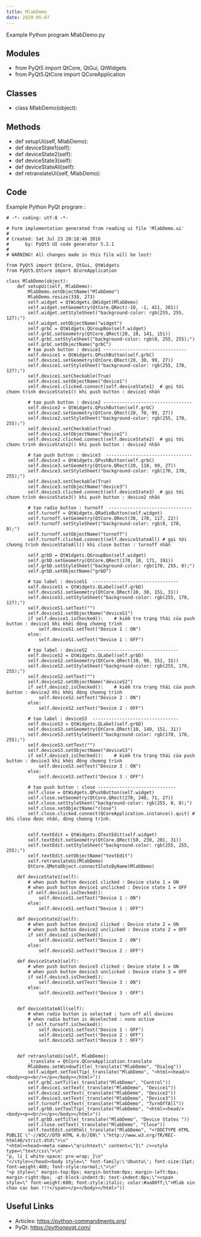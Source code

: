 ```yaml
---
title: MlabDemo
date: 2020-05-07
---
```

Example Python program MlabDemo.py

## Modules

* from PyQt5 import QtCore, QtGui, QtWidgets
* from PyQt5.QtCore import QCoreApplication

## Classes

* class MlabDemo(object):

## Methods

* def setupUi(self, MlabDemo):
* def deviceState1(self):
* def deviceState2(self):
* def deviceState3(self):
* def deviceStateAll(self):
* def retranslateUi(self, MlabDemo):

## Code

Example Python PyQt program :

    # -*- coding: utf-8 -*-
    
    # Form implementation generated from reading ui file 'MlabDemo.ui'
    #
    # Created: Sat Jul 23 20:18:46 2016
    #      by: PyQt5 UI code generator 5.2.1
    #
    # WARNING! All changes made in this file will be lost!
    
    from PyQt5 import QtCore, QtGui, QtWidgets
    from PyQt5.QtCore import QCoreApplication
    
    class MlabDemo(object):
        def setupUi(self, MlabDemo):
            MlabDemo.setObjectName("MlabDemo")
            MlabDemo.resize(338, 273)
            self.widget = QtWidgets.QWidget(MlabDemo)
            self.widget.setGeometry(QtCore.QRect(-10, -1, 411, 281))
            self.widget.setStyleSheet("background-color: rgb(255, 255, 127);")
            self.widget.setObjectName("widget")
            self.grbC = QtWidgets.QGroupBox(self.widget)
            self.grbC.setGeometry(QtCore.QRect(20, 10, 141, 151))
            self.grbC.setStyleSheet("background-color: rgb(0, 255, 255);")
            self.grbC.setObjectName("grbC")
            # tạo push button : device1 ------------------------------- 
            self.device1 = QtWidgets.QPushButton(self.grbC)
            self.device1.setGeometry(QtCore.QRect(20, 30, 99, 27))
            self.device1.setStyleSheet("background-color: rgb(255, 170, 127);")
            self.device1.setCheckable(True)
            self.device1.setObjectName("device1")
            self.device1.clicked.connect(self.deviceState1)  # gọi tới chươn trình deviceState1() khi push button : device1 nhấn                                                                                                                                                  
    
            # tạo push button : device2 ---------------------------------
            self.device2 = QtWidgets.QPushButton(self.grbC)
            self.device2.setGeometry(QtCore.QRect(20, 70, 99, 27))
            self.device2.setStyleSheet("background-color: rgb(255, 170, 255);")
            self.device2.setCheckable(True)
            self.device2.setObjectName("device2")
            self.device2.clicked.connect(self.deviceState2)  # gọi tới chươn trình deviceState2() khi push button : device2 nhấn
    
            # tạo push button : device3  --------------------------------
            self.device3 = QtWidgets.QPushButton(self.grbC)
            self.device3.setGeometry(QtCore.QRect(20, 110, 99, 27))
            self.device3.setStyleSheet("background-color: rgb(170, 170, 255);")
            self.device3.setCheckable(True)
            self.device3.setObjectName("device3")
            self.device3.clicked.connect(self.deviceState3)  # gọi tới chươn trình deviceState3() khi push button : device2 nhấn
            
            # tạo radio button : turnoff  -------------------------------
            self.turnoff = QtWidgets.QRadioButton(self.widget)
            self.turnoff.setGeometry(QtCore.QRect(30, 170, 117, 22))
            self.turnoff.setStyleSheet("background-color: rgb(0, 170, 0);")
            self.turnoff.setObjectName("turnoff")
            self.turnoff.clicked.connect(self.deviceStateAll) # gọi tới chương trình deviceStateAll() khi close button : turnoff nhấn 
    
            self.grbD = QtWidgets.QGroupBox(self.widget)
            self.grbD.setGeometry(QtCore.QRect(170, 10, 171, 191))
            self.grbD.setStyleSheet("background-color: rgb(170, 255, 0);")
            self.grbD.setObjectName("grbD")
    
            # tạo label : deviceS1  --------------------------------
            self.deviceS1 = QtWidgets.QLabel(self.grbD)
            self.deviceS1.setGeometry(QtCore.QRect(10, 30, 151, 31))
            self.deviceS1.setStyleSheet("background-color: rgb(255, 170, 127);")
            self.deviceS1.setText("")
            self.deviceS1.setObjectName("deviceS1")
            if self.device1.isChecked():    # kiểm tra trạng thái của push button : device1 khi khởi động chương trình
                self.deviceS1.setText("Device 1 : ON")
            else:
                self.deviceS1.setText("Device 1 : OFF")
    
            # tạo label : deviceS2  --------------------------------
            self.deviceS2 = QtWidgets.QLabel(self.grbD)
            self.deviceS2.setGeometry(QtCore.QRect(10, 90, 151, 31))
            self.deviceS2.setStyleSheet("background-color: rgb(255, 170, 255);")
            self.deviceS2.setText("")
            self.deviceS2.setObjectName("deviceS2")
            if self.device2.isChecked():    # kiểm tra trạng thái của push button : device2 khi khởi động chương trình
                self.deviceS2.setText("Device 2 : ON")
            else:
                self.deviceS2.setText("Device 2 : OFF")
    
            # tạo label : deviceS3  --------------------------------
            self.deviceS3 = QtWidgets.QLabel(self.grbD)
            self.deviceS3.setGeometry(QtCore.QRect(10, 149, 151, 31))
            self.deviceS3.setStyleSheet("background-color: rgb(170, 170, 255);")
            self.deviceS3.setText("")
            self.deviceS3.setObjectName("deviceS3")
            if self.device3.isChecked():    # kiểm tra trạng thái của push button : device3 khi khởi động chương trình
                self.deviceS3.setText("Device 3 : ON")
            else:
                self.deviceS3.setText("Device 3 : OFF")
    
            # tạo push button : close -----------------------------
            self.close = QtWidgets.QPushButton(self.widget)
            self.close.setGeometry(QtCore.QRect(270, 240, 71, 27))
            self.close.setStyleSheet("background-color: rgb(255, 0, 0);")
            self.close.setObjectName("close")
            self.close.clicked.connect(QCoreApplication.instance().quit) # khi close được nhấn, dừng chương trình. 
            
    
            self.textEdit = QtWidgets.QTextEdit(self.widget)
            self.textEdit.setGeometry(QtCore.QRect(50, 230, 201, 31))
            self.textEdit.setStyleSheet("background-color: rgb(255, 255, 255);")
            self.textEdit.setObjectName("textEdit")
            self.retranslateUi(MlabDemo)
            QtCore.QMetaObject.connectSlotsByName(MlabDemo)
    
        def deviceState1(self):
            # when push button device1 clicked : Device state 1 = ON 
            # when push button device1 unclicked : Device state 1 = OFF
            if self.device1.isChecked():
                self.deviceS1.setText("Device 1 : ON")
            else:
                self.deviceS1.setText("Device 1 : OFF")
    
        def deviceState2(self):
            # when push button device2 clicked : Device state 2 = ON 
            # when push button device2 unclicked : Device state 2 = OFF
            if self.device2.isChecked():
                self.deviceS2.setText("Device 2 : ON")
            else:
                self.deviceS2.setText("Device 2 : OFF")
    
        def deviceState3(self):
            # when push button device3 clicked : Device state 3 = ON 
            # when push button device3 unclicked : Device state 3 = OFF
            if self.device3.isChecked():
                self.deviceS3.setText("Device 3 : ON")
            else:
                self.deviceS3.setText("Device 3 : OFF")
    
    
        def deviceStateAll(self):
            # when radio button is selected : turn off all davices
            # when radio button is deselected : none active
            if self.turnoff.isChecked():
                self.deviceS1.setText("Device 1 : OFF")
                self.deviceS2.setText("Device 2 : OFF")
                self.deviceS3.setText("Device 3 : OFF")
       
    
        def retranslateUi(self, MlabDemo):
            _translate = QtCore.QCoreApplication.translate
            MlabDemo.setWindowTitle(_translate("MlabDemo", "Dialog"))
            self.widget.setToolTip(_translate("MlabDemo", "<html><head/><body><p><br/></p></body></html>"))
            self.grbC.setTitle(_translate("MlabDemo", "Control"))
            self.device1.setText(_translate("MlabDemo", "Device1"))
            self.device2.setText(_translate("MlabDemo", "Device2"))
            self.device3.setText(_translate("MlabDemo", "Device3"))
            self.turnoff.setText(_translate("MlabDemo", "TurnOffAll"))
            self.grbD.setToolTip(_translate("MlabDemo", "<html><head/><body><p><br/></p></body></html>"))
            self.grbD.setTitle(_translate("MlabDemo", "Device States "))
            self.close.setText(_translate("MlabDemo", "Close"))
            self.textEdit.setHtml(_translate("MlabDemo", "<!DOCTYPE HTML PUBLIC \"-//W3C//DTD HTML 4.0//EN\" \"http://www.w3.org/TR/REC-html40/strict.dtd\">\n"
    "<html><head><meta name=\"qrichtext\" content=\"1\" /><style type=\"text/css\">\n"
    "p, li { white-space: pre-wrap; }\n"
    "</style></head><body style=\" font-family:\'Ubuntu\'; font-size:11pt; font-weight:400; font-style:normal;\">\n"
    "<p style=\" margin-top:0px; margin-bottom:0px; margin-left:0px; margin-right:0px; -qt-block-indent:0; text-indent:0px;\"><span style=\" font-weight:600; font-style:italic; color:#aa00ff;\">Mlab xin chao cac ban !!!</span></p></body></html>"))
    
    

## Useful Links

- Articles: https://python-commandments.org/
- PyQt: https://pythonpyqt.com/
